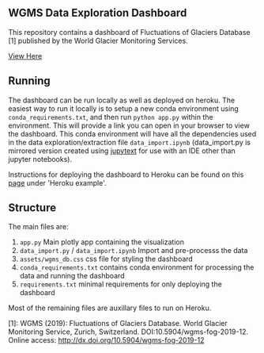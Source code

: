 ## WGMS Data Exploration Dashboard
This repository contains a dashboard of Fluctuations of Glaciers Database [1] published by the World Glacier Monitoring Services. 

[View Here](https://wgms-ice-dashboard.herokuapp.com/)

## Running

The dashboard can be run locally as well as deployed on heroku. The easiest way to run it locally is to setup a new conda environment using `conda_requirements.txt`, and then run `python app.py` within the environment. This will provide a link you can open in your browser to view the dashboard. This conda environment will have all the dependencies used in the data exploration/extraction file `data_import.ipynb` (data_import.py is mirrored version created using [jupytext](https://github.com/mwouts/jupytext) for use with an IDE other than jupyter notebooks).

Instructions for deploying the dashboard to Heroku can be found on this [page](https://dash.plotly.com/deployment) under 'Heroku example'.

## Structure

The main files are:

1. `app.py` Main plotly app containing the visualization
2. `data_import.py` / `data_import.ipynb` Import and pre-processs the data
3. `assets/wgms_db.css` css file for styling the dashboard
4. `conda_requirements.txt` contains conda environment for processing the data and running the dashboard
5. `requirements.txt` minimal requirements for only deploying the dashboard

Most of the remaining files are auxillary files to run on Heroku.


[1]: WGMS (2019): Fluctuations of Glaciers Database. World Glacier Monitoring Service, Zurich, Switzerland. DOI:10.5904/wgms-fog-2019-12. Online access: http://dx.doi.org/10.5904/wgms-fog-2019-12
